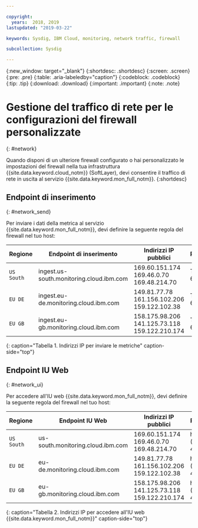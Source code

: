 ```yaml
---

copyright:
  years:  2018, 2019
lastupdated: "2019-03-22"

keywords: Sysdig, IBM Cloud, monitoring, network traffic, firewall

subcollection: Sysdig

---
```


{:new_window: target="_blank"}
{:shortdesc: .shortdesc}
{:screen: .screen}
{:pre: .pre}
{:table: .aria-labeledby="caption"}
{:codeblock: .codeblock}
{:tip: .tip}
{:download: .download}
{:important: .important}
{:note: .note}

 
# Gestione del traffico di rete per le configurazioni del firewall personalizzate
{: #network}

Quando disponi di un ulteriore firewall configurato o hai personalizzato le impostazioni del firewall nella tua infrastruttura {{site.data.keyword.cloud_notm}} (SoftLayer), devi consentire il traffico di rete in uscita al servizio {{site.data.keyword.mon_full_notm}}. 
{:shortdesc}


## Endpoint di inserimento
{: #network_send}

Per inviare i dati della metrica al servizio {{site.data.keyword.mon_full_notm}}, devi definire la seguente regola del firewall nel tuo host:

| Regione      | Endpoint di inserimento                                | Indirizzi IP pubblici               | Porte    |
|-------------|---------------------------------------------------|-----------------------------------|----------|
| `US South`  | ingest.us-south.monitoring.cloud.ibm.com          | 169.60.151.174 </br>169.46.0.70 </br>169.48.214.70   | TCP 6443 | 
| `EU DE`     | ingest.eu-de.monitoring.cloud.ibm.com             | 149.81.77.78 </br>161.156.102.206 </br>159.122.102.38   | TCP 6443 | 
| `EU GB`     | ingest.eu-gb.monitoring.cloud.ibm.com             | 158.175.98.206 </br>141.125.73.118 </br>159.122.210.174   | TCP 6443 | 
{: caption="Tabella 1. Indirizzi IP per inviare le metriche" caption-side="top"}



## Endpoint IU Web
{: #network_ui}

Per accedere all'IU web {{site.data.keyword.mon_full_notm}}, devi definire la seguente regola del firewall nel tuo host:

| Regione      | Endpoint IU Web                                   | Indirizzi IP pubblici                                    | Porte   |
|-------------|---------------------------------------------------|--------------------------------------------------------|---------|
| `US South`  | us-south.monitoring.cloud.ibm.com                 | 169.60.151.174 </br>169.46.0.70 </br>169.48.214.70   | https (TLS) 443 | 
| `EU DE`     | eu-de.monitoring.cloud.ibm.com                    | 149.81.77.78 </br>161.156.102.206 </br>159.122.102.38   | https (TLS) 443 | 
| `EU GB`     | eu-gb.monitoring.cloud.ibm.com                    | 158.175.98.206 </br>141.125.73.118 </br>159.122.210.174   | https (TLS) 443 | 
{: caption="Tabella 2. Indirizzi IP per accedere all'IU web {{site.data.keyword.mon_full_notm}}" caption-side="top"}


